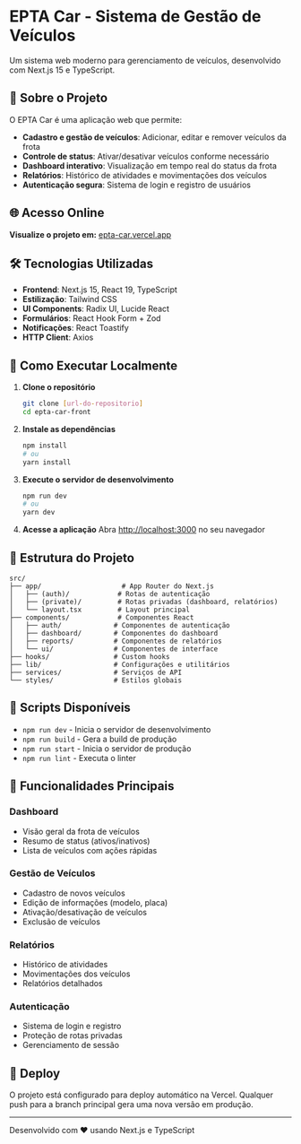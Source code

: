 # EPTA Car - Sistema de Gestão de Veículos

Um sistema web moderno para gerenciamento de veículos, desenvolvido com Next.js 15 e TypeScript.

## 🚗 Sobre o Projeto

O EPTA Car é uma aplicação web que permite:

- **Cadastro e gestão de veículos**: Adicionar, editar e remover veículos da frota
- **Controle de status**: Ativar/desativar veículos conforme necessário
- **Dashboard interativo**: Visualização em tempo real do status da frota
- **Relatórios**: Histórico de atividades e movimentações dos veículos
- **Autenticação segura**: Sistema de login e registro de usuários

## 🌐 Acesso Online

**Visualize o projeto em:** [epta-car.vercel.app](https://epta-car.vercel.app/)

## 🛠️ Tecnologias Utilizadas

- **Frontend**: Next.js 15, React 19, TypeScript
- **Estilização**: Tailwind CSS
- **UI Components**: Radix UI, Lucide React
- **Formulários**: React Hook Form + Zod
- **Notificações**: React Toastify
- **HTTP Client**: Axios

## 🚀 Como Executar Localmente

1. **Clone o repositório**
   ```bash
   git clone [url-do-repositorio]
   cd epta-car-front
   ```

2. **Instale as dependências**
   ```bash
   npm install
   # ou
   yarn install
   ```

3. **Execute o servidor de desenvolvimento**
   ```bash
   npm run dev
   # ou
   yarn dev
   ```

4. **Acesse a aplicação**
   Abra [http://localhost:3000](http://localhost:3000) no seu navegador

## 📁 Estrutura do Projeto

```
src/
├── app/                    # App Router do Next.js
│   ├── (auth)/            # Rotas de autenticação
│   ├── (private)/         # Rotas privadas (dashboard, relatórios)
│   └── layout.tsx         # Layout principal
├── components/            # Componentes React
│   ├── auth/             # Componentes de autenticação
│   ├── dashboard/        # Componentes do dashboard
│   ├── reports/          # Componentes de relatórios
│   └── ui/               # Componentes de interface
├── hooks/                # Custom hooks
├── lib/                  # Configurações e utilitários
├── services/             # Serviços de API
└── styles/               # Estilos globais
```

## 🔧 Scripts Disponíveis

- `npm run dev` - Inicia o servidor de desenvolvimento
- `npm run build` - Gera a build de produção
- `npm run start` - Inicia o servidor de produção
- `npm run lint` - Executa o linter

## 📝 Funcionalidades Principais

### Dashboard
- Visão geral da frota de veículos
- Resumo de status (ativos/inativos)
- Lista de veículos com ações rápidas

### Gestão de Veículos
- Cadastro de novos veículos
- Edição de informações (modelo, placa)
- Ativação/desativação de veículos
- Exclusão de veículos

### Relatórios
- Histórico de atividades
- Movimentações dos veículos
- Relatórios detalhados

### Autenticação
- Sistema de login e registro
- Proteção de rotas privadas
- Gerenciamento de sessão

## 🚀 Deploy

O projeto está configurado para deploy automático na Vercel. Qualquer push para a branch principal gera uma nova versão em produção.

---

Desenvolvido com ❤️ usando Next.js e TypeScript
